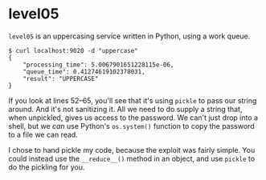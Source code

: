 level05
=======

`level05` is an uppercasing service written in Python, using a work queue.

	$ curl localhost:9020 -d "uppercase"
	{
		"processing_time": 5.0067901651228115e-06,
		"queue_time": 0.41274619102378031,
		"result": "UPPERCASE"
	}

If you look at lines 52–65, you'll see that it's using `pickle` to pass our string around. And it's not sanitizing it. All we need to do supply a string that, when unpickled, gives us access to the password. We can't just drop into a shell, but we *can* use Python's `os.system()` function to copy the password to a file we can read.

I chose to hand pickle my code, because the exploit was fairly simple. You could instead use the `__reduce__()` method in an object, and use `pickle` to do the pickling for you.
